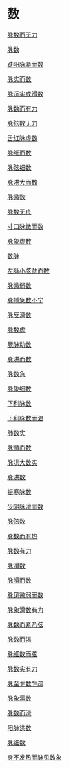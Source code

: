# 数[脉数而无力](https://www.gmzyjc.com/search/result?wd=脉数而无力)[脉数](https://www.gmzyjc.com/search/result?wd=脉数)[趺阳脉紧而数](https://www.gmzyjc.com/search/result?wd=趺阳脉紧而数)[脉实而数](https://www.gmzyjc.com/search/result?wd=脉实而数)[脉沉实或滑数](https://www.gmzyjc.com/search/result?wd=脉沉实或滑数)[脉数而有力](https://www.gmzyjc.com/search/result?wd=脉数而有力)[脉弦数无力](https://www.gmzyjc.com/search/result?wd=脉弦数无力)[舌红脉虚数](https://www.gmzyjc.com/search/result?wd=舌红脉虚数)[脉细而数](https://www.gmzyjc.com/search/result?wd=脉细而数)[脉弦细数](https://www.gmzyjc.com/search/result?wd=脉弦细数)[脉洪大而数](https://www.gmzyjc.com/search/result?wd=脉洪大而数)[脉微数](https://www.gmzyjc.com/search/result?wd=脉微数)[脉数无疮](https://www.gmzyjc.com/search/result?wd=脉数无疮)[寸口脉微而数](https://www.gmzyjc.com/search/result?wd=寸口脉微而数)[脉象虚数](https://www.gmzyjc.com/search/result?wd=脉象虚数)[数脉](https://www.gmzyjc.com/search/result?wd=数脉)[左脉小弦劲而数](https://www.gmzyjc.com/search/result?wd=左脉小弦劲而数)[脉微弱数](https://www.gmzyjc.com/search/result?wd=脉微弱数)[脉搏急数不宁](https://www.gmzyjc.com/search/result?wd=脉搏急数不宁)[脉反滑数](https://www.gmzyjc.com/search/result?wd=脉反滑数)[脉数虚](https://www.gmzyjc.com/search/result?wd=脉数虚)[厥脉动数](https://www.gmzyjc.com/search/result?wd=厥脉动数)[脉洪而数](https://www.gmzyjc.com/search/result?wd=脉洪而数)[脉数急](https://www.gmzyjc.com/search/result?wd=脉数急)[脉象细数](https://www.gmzyjc.com/search/result?wd=脉象细数)[下利脉数](https://www.gmzyjc.com/search/result?wd=下利脉数)[下利脉数而渴](https://www.gmzyjc.com/search/result?wd=下利脉数而渴)[肺数实](https://www.gmzyjc.com/search/result?wd=肺数实)[脉微而数](https://www.gmzyjc.com/search/result?wd=脉微而数)[脉洪大数实](https://www.gmzyjc.com/search/result?wd=脉洪大数实)[脉洪数](https://www.gmzyjc.com/search/result?wd=脉洪数)[振寒脉数](https://www.gmzyjc.com/search/result?wd=振寒脉数)[少阴脉滑而数](https://www.gmzyjc.com/search/result?wd=少阴脉滑而数)[脉弦数](https://www.gmzyjc.com/search/result?wd=脉弦数)[脉数而有热](https://www.gmzyjc.com/search/result?wd=脉数而有热)[脉数有力](https://www.gmzyjc.com/search/result?wd=脉数有力)[脉滑数](https://www.gmzyjc.com/search/result?wd=脉滑数)[脉滑而数](https://www.gmzyjc.com/search/result?wd=脉滑而数)[脉见微弱而数](https://www.gmzyjc.com/search/result?wd=脉见微弱而数)[脉象滑数有力](https://www.gmzyjc.com/search/result?wd=脉象滑数有力)[脉数而紧乃弦](https://www.gmzyjc.com/search/result?wd=脉数而紧乃弦)[脉数而渴](https://www.gmzyjc.com/search/result?wd=脉数而渴)[脉细数而弦](https://www.gmzyjc.com/search/result?wd=脉细数而弦)[脉数实有力](https://www.gmzyjc.com/search/result?wd=脉数实有力)[脉至乍数乍疏](https://www.gmzyjc.com/search/result?wd=脉至乍数乍疏)[脉象濡数](https://www.gmzyjc.com/search/result?wd=脉象濡数)[脉数而滑](https://www.gmzyjc.com/search/result?wd=脉数而滑)[阳脉洪数](https://www.gmzyjc.com/search/result?wd=阳脉洪数)[脉细数](https://www.gmzyjc.com/search/result?wd=脉细数)[身不发热而脉见数象](https://www.gmzyjc.com/search/result?wd=身不发热而脉见数象)